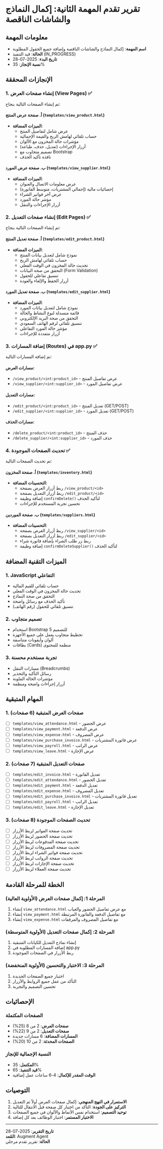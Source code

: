 # تقرير تقدم المهمة الثانية: إكمال النماذج والشاشات الناقصة

## معلومات المهمة
- **اسم المهمة**: إكمال النماذج والشاشات الناقصة وإضافة جميع الحقول المطلوبة
- **الحالة**: قيد التنفيذ (IN_PROGRESS)
- **تاريخ البدء**: 2025-07-28
- **نسبة الإنجاز**: 35%

## الإنجازات المحققة

### 1. إنشاء صفحات العرض (View Pages) ✅
تم إنشاء الصفحات التالية بنجاح:

#### أ. صفحة عرض المنتج (`templates/view_product.html`)
- **الميزات المضافة**:
  - عرض شامل لتفاصيل المنتج
  - حساب تلقائي لهامش الربح والقيمة الإجمالية
  - مؤشرات حالة المخزون مع الألوان
  - أزرار الإجراءات (تعديل، حذف، طباعة)
  - تصميم متجاوب مع Bootstrap
  - نافذة تأكيد الحذف

#### ب. صفحة عرض المورد (`templates/view_supplier.html`)
- **الميزات المضافة**:
  - عرض معلومات الاتصال والعنوان
  - إحصائيات مالية (إجمالي المشتريات، متوسط الفاتورة)
  - عرض آخر فواتير الشراء
  - مؤشر حالة المورد
  - أزرار الإجراءات والتنقل

### 2. إنشاء صفحات التعديل (Edit Pages) ✅
تم إنشاء الصفحات التالية بنجاح:

#### أ. صفحة تعديل المنتج (`templates/edit_product.html`)
- **الميزات المضافة**:
  - نموذج شامل لتعديل بيانات المنتج
  - حساب تلقائي لهامش الربح
  - تحديث حالة المخزون في الوقت الفعلي
  - التحقق من صحة البيانات (Form Validation)
  - تنسيق تفاعلي للحقول
  - أزرار الحفظ والإلغاء والعودة

#### ب. صفحة تعديل المورد (`templates/edit_supplier.html`)
- **الميزات المضافة**:
  - نموذج شامل لتعديل بيانات المورد
  - قائمة منسدلة لنوع النشاط والحالة
  - التحقق من صحة البريد الإلكتروني
  - تنسيق تلقائي لرقم الهاتف السعودي
  - مؤشر حالة المورد التفاعلي
  - أزرار متعددة للإجراءات

### 3. إضافة المسارات (Routes) في app.py ✅
تم إضافة المسارات التالية:

#### مسارات العرض:
- `/view_product/<int:product_id>` - عرض تفاصيل المنتج
- `/view_supplier/<int:supplier_id>` - عرض تفاصيل المورد

#### مسارات التعديل:
- `/edit_product/<int:product_id>` - تعديل المنتج (GET/POST)
- `/edit_supplier/<int:supplier_id>` - تعديل المورد (GET/POST)

#### مسارات الحذف:
- `/delete_product/<int:product_id>` - حذف المنتج
- `/delete_supplier/<int:supplier_id>` - حذف المورد

### 4. تحديث الصفحات الموجودة ✅
تم تحديث الصفحات التالية:

#### أ. صفحة المخزون (`templates/inventory.html`)
- **التحسينات المضافة**:
  - ربط أزرار العرض بصفحة `/view_product/<id>`
  - ربط أزرار التعديل بصفحة `/edit_product/<id>`
  - إضافة وظيفة `confirmDelete()` لتأكيد الحذف
  - تحسين تجربة المستخدم للإجراءات

#### ب. صفحة الموردين (`templates/suppliers.html`)
- **التحسينات المضافة**:
  - ربط أزرار العرض بصفحة `/view_supplier/<id>`
  - ربط أزرار التعديل بصفحة `/edit_supplier/<id>`
  - ربط زر طلب الشراء بإضافة فاتورة شراء
  - إضافة وظيفة `confirmDeleteSupplier()` لتأكيد الحذف

## الميزات التقنية المضافة

### 1. JavaScript التفاعلي
- حساب تلقائي للقيم المالية
- تحديث حالة المخزون في الوقت الفعلي
- التحقق من صحة النماذج
- تأكيد الحذف مع رسائل واضحة
- تنسيق تلقائي للحقول (رقم الهاتف)

### 2. تصميم متجاوب
- استخدام Bootstrap 5 للتصميم
- تخطيط متجاوب يعمل على جميع الأجهزة
- ألوان وأيقونات متناسقة
- بطاقات (Cards) منظمة للمحتوى

### 3. تجربة مستخدم محسنة
- مسارات التنقل (Breadcrumbs)
- رسائل التأكيد والتحذير
- مؤشرات الحالة الملونة
- أزرار إجراءات واضحة ومنظمة

## المهام المتبقية

### 1. صفحات العرض المتبقية (6 صفحات)
- [ ] `templates/view_attendance.html` - عرض الحضور
- [ ] `templates/view_payment.html` - عرض الدفعة
- [ ] `templates/view_expense.html` - عرض المصروف
- [ ] `templates/view_purchase_invoice.html` - عرض فاتورة المشتريات
- [ ] `templates/view_payroll.html` - عرض الراتب
- [ ] `templates/view_leave.html` - عرض الإجازة

### 2. صفحات التعديل المتبقية (7 صفحات)
- [ ] `templates/edit_invoice.html` - تعديل الفاتورة
- [ ] `templates/edit_attendance.html` - تعديل الحضور
- [ ] `templates/edit_payment.html` - تعديل الدفعة
- [ ] `templates/edit_expense.html` - تعديل المصروف
- [ ] `templates/edit_purchase_invoice.html` - تعديل فاتورة المشتريات
- [ ] `templates/edit_payroll.html` - تعديل الراتب
- [ ] `templates/edit_leave.html` - تعديل الإجازة

### 3. تحديث الصفحات الموجودة (8 صفحات)
- [ ] تحديث صفحة الفواتير لربط الأزرار
- [ ] تحديث صفحة الحضور لربط الأزرار
- [ ] تحديث صفحة المدفوعات لربط الأزرار
- [ ] تحديث صفحة المصروفات لربط الأزرار
- [ ] تحديث صفحة فواتير الشراء لربط الأزرار
- [ ] تحديث صفحة الرواتب لربط الأزرار
- [ ] تحديث صفحة الإجازات لربط الأزرار
- [ ] تحديث صفحة العملاء لربط الأزرار

## الخطة للمرحلة القادمة

### المرحلة 1: إكمال صفحات العرض (الأولوية العالية)
1. إنشاء `view_attendance.html` مع عرض تفاصيل الحضور والغياب
2. إنشاء `view_payment.html` مع تفاصيل الدفعة والفاتورة المرتبطة
3. إنشاء `view_expense.html` مع تفاصيل المصروف والمرفقات

### المرحلة 2: إكمال صفحات التعديل (الأولوية المتوسطة)
1. إنشاء نماذج التعديل للكيانات المتبقية
2. إضافة المسارات المطلوبة في app.py
3. ربط الأزرار في الصفحات الموجودة

### المرحلة 3: الاختبار والتحسين (الأولوية المنخفضة)
1. اختبار جميع الصفحات الجديدة
2. التأكد من عمل جميع الروابط والأزرار
3. تحسين التصميم والتجربة

## الإحصائيات

### الصفحات المكتملة
- **صفحات العرض**: 2 من 8 (25%)
- **صفحات التعديل**: 2 من 9 (22%)
- **المسارات المضافة**: 6 مسارات جديدة
- **الصفحات المحدثة**: 2 من 10 (20%)

### النسبة الإجمالية للإنجاز
- **المكتمل**: 35%
- **قيد التنفيذ**: 65%
- **الوقت المقدر للإكمال**: 4-6 ساعات عمل إضافية

## التوصيات

1. **الاستمرار في النهج المنهجي**: إكمال صفحات العرض أولاً ثم التعديل
2. **التركيز على الجودة**: التأكد من اختبار كل صفحة قبل الانتقال للتالية
3. **توحيد التصميم**: استخدام نفس الأنماط والألوان في جميع الصفحات
4. **الاختبار المستمر**: اختبار الوظائف بعد كل إضافة

---
**تاريخ التقرير**: 2025-07-28  
**المُعد**: Augment Agent  
**الحالة**: تقرير تقدم مرحلي
